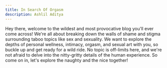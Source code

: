 ```yaml
---
title: In Search Of Orgasm
description: Ashlil Aditya
---
```



Hey there, welcome to the wildest and most provocative blog you'll ever come across! We're all about breaking down the walls of shame and stigma surrounding taboo topics like sex and sexuality. We want to explore the depths of personal wellness, intimacy, orgasm, and sexual art with you, so buckle up and get ready for a wild ride. No topic is off-limits here, and we're not afraid to delve into the nitty-gritty details of the human experience. So come on in, let's explore the naughty and the nice together!

